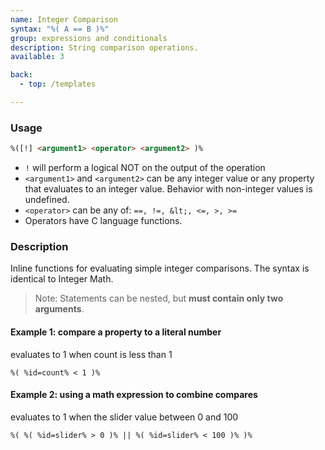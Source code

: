 ```yaml
---
name: Integer Comparison
syntax: "%( A == B )%"
group: expressions and conditionals
description: String comparison operations.
available: 3

back:
  - top: /templates

---
```



### Usage

```html
%([!] <argument1> <operator> <argument2> )%
```


 - `!` will perform a logical NOT on the output of the operation
 - `<argument1>` and `<argument2>` can be any integer value or any property that evaluates to an integer value. Behavior with non-integer values is undefined.
 - `<operator>` can be any of: `==, !=, &lt;, <=, >, >=`
 - Operators have C language functions.


### Description

Inline functions for evaluating simple integer comparisons. The syntax is identical to Integer Math. 

 > Note: Statements can be nested, but **must contain only two arguments**.

#### Example 1: compare a property to a literal number

evaluates to 1 when count is less than 1

```
%( %id=count% < 1 )%
```

#### Example 2: using a math expression to combine compares

evaluates to 1 when the slider value between 0 and 100

```
%( %( %id=slider% > 0 )% || %( %id=slider% < 100 )% )%
```

